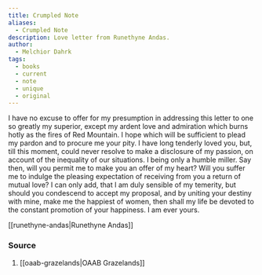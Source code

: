 ```yaml
---
title: Crumpled Note
aliases:
  - Crumpled Note
description: Love letter from Runethyne Andas.
author:
  - Melchior Dahrk
tags:
  - books
  - current
  - note
  - unique
  - original
---
```

I have no excuse to offer for my presumption in addressing this letter to one so greatly my superior, except my ardent love and admiration which burns hotly as the fires of Red Mountain. I hope which will be sufficient to plead my pardon and to procure me your pity. I have long tenderly loved you, but, till this moment, could never resolve to make a disclosure of my passion, on account of the inequality of our situations. I being only a humble miller. Say then, will you permit me to make you an offer of my heart? Will you suffer me to indulge the pleasing expectation of receiving from you a return of mutual love? I can only add, that I am duly sensible of my temerity, but should you condescend to accept my proposal, and by uniting your destiny with mine, make me the happiest of women, then shall my life be devoted to the constant promotion of your happiness. I am ever yours.

[[runethyne-andas|Runethyne Andas]]
### Source
1. [[oaab-grazelands|OAAB Grazelands]]
